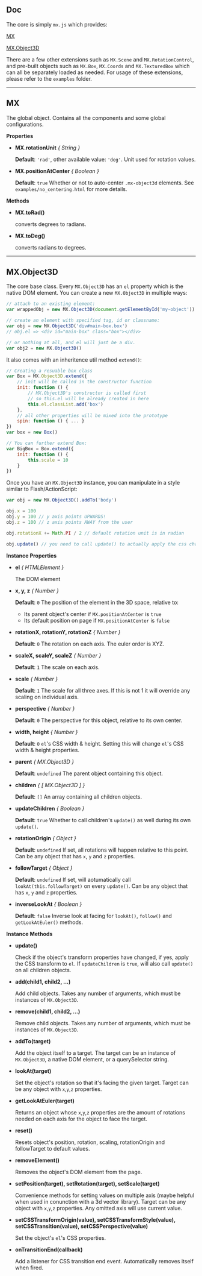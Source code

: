 ## Doc
The core is simply `mx.js` which provides:

[MX](#mx)

[MX.Object3D](#mxobject3d)

There are a few other extensions such as `MX.Scene` and `MX.RotationControl`, and pre-built objects such as `MX.Box`, `MX.Coords` and `MX.TexturedBox` which can all be separately loaded as needed. For usage of these extensions, please refer to the `examples` folder.

---

## MX

The global object. Contains all the components and some global configurations.

**Properties**

- **MX.rotationUnit**  _{ String }_

    **Default**: `'rad'`, other available value: `'deg'`.
    Unit used for rotation values.

- **MX.positionAtCenter** _{ Boolean }_

    **Default**: `true`
    Whether or not to auto-center `.mx-object3d` elements. See `examples/no_centering.html` for more details.

**Methods**

- **MX.toRad()**

    converts degrees to radians.

- **MX.toDeg()**

    converts radians to degrees.

---

## MX.Object3D

The core base class. Every `MX.Object3D` has an `el` property which is the native DOM element. You can create a new `MX.Object3D` in multiple ways:

```js
// attach to an existing element:
var wrappedObj = new MX.Object3D(document.getElementById('my-object'))

// create an element with specified tag, id or classname:
var obj = new MX.Object3D('div#main-box.box')
// obj.el => <div id="main-box" class="box"></div>

// or nothing at all, and el will just be a div.
var obj2 = new MX.Object3D()
```

It also comes with an inheritence util method `extend()`:

```js
// Creating a resuable box class
var Box = MX.Object3D.extend({
    // init will be called in the constructor function
    init: function () {
        // MX.Object3D's constructor is called first
        // so this.el will be already created in here
        this.el.classList.add('box')
    },
    // all other properties will be mixed into the prototype
    spin: function () { ... }
})
var box = new Box()

// You can further extend Box:
var BigBox = Box.extend({
    init: function () {
        this.scale = 10
    }
})
```

Once you have an `MX.Object3D` instance, you can manipulate in a style similar to Flash/ActionScript:

```js
var obj = new MX.Object3D().addTo('body')

obj.x = 100
obj.y = 100 // y axis points UPWARDS!
obj.z = 100 // z axis points AWAY from the user

obj.rotationX += Math.PI / 2 // default rotation unit is in radian

obj.update() // you need to call update() to actually apply the css change to DOM

```

**Instance Properties**

- **el** _{ HTMLElement }_

    The DOM element

- **x, y, z** _{ Number }_

    **Default**: `0`
    The position of the element in the 3D space, relative to:
    - Its parent object's center if `MX.positionAtCenter` is `true`
    - Its default position on page if `MX.positionAtCenter` is `false`

- **rotationX, rotationY, rotationZ** _{ Number }_

    **Default**: `0`
    The rotation on each axis. The euler order is XYZ.

- **scaleX, scaleY, scaleZ** _{ Number }_

    **Default**: `1`
    The scale on each axis.

- **scale** _{ Number }_

    **Default**: `1`
    The scale for all three axes. If this is not 1 it will override any scaling on individual axis.

- **perspective** _{ Number }_

    **Default**: `0`
    The perspective for this object, relative to its own center.

- **width, height** _{ Number }_

    **Default**: `0`
    `el`'s CSS width & height. Setting this will change `el`'s CSS width & height properties.

- **parent** _{ MX.Object3D }_

    **Default**: `undefined`
    The parent object containing this object.

- **children** _{ [ MX.Object3D ] }_

    **Default**: `[]`
    An array containing all children objects.

- **updateChildren** _{ Boolean }_

    **Default**: `true`
    Whether to call children's `update()` as well during its own `update()`.

- **rotationOrigin** _{ Object }_

    **Default**: `undefined`
    If set, all rotations will happen relative to this point. Can be any object that has `x`, `y` and `z` properties.

- **followTarget** _{ Object }_

    **Default**: `undefined`
    If set, will aotumatically call `lookAt(this.followTarget)` on every `update()`. Can be any object that has `x`, `y` and `z` properties.

- **inverseLookAt** _{ Boolean }_

    **Default**: `false`
    Inverse look at facing for `lookAt()`, `follow()` and `getLookAtEuler()` methods.

**Instance Methods**

- **update()**

    Check if the object's transform properties have changed, if yes, apply the CSS transform to `el`. If `updateChildren` is `true`, will also call `update()` on all children objects.

- **add(child1, child2, ...)**

    Add child objects. Takes any number of arguments, which must be instances of `MX.Object3D`.

- **remove(child1, child2, ...)**

    Remove child objects. Takes any number of arguments, which must be instances of `MX.Object3D`.

- **addTo(target)**

    Add the object itself to a target. The target can be an instance of `MX.Object3D`, a native DOM element, or a querySelector string.

- **lookAt(target)**

    Set the object's rotation so that it's facing the given target. Target can be any object with `x`,`y`,`z` properties.

- **getLookAtEuler(target)**

    Returns an object whose `x`,`y`,`z` properties are the amount of rotations needed on each axis for the object to face the target.

- **reset()**

    Resets object's position, rotation, scaling, rotationOrigin and followTarget to default values.

- **removeElement()**

    Removes the object's DOM element from the page.

- **setPosition(target), setRotation(target), setScale(target)**

    Convenience methods for setting values on multiple axis (maybe helpful when used in conunction with a 3d vector library). Target can be any object with `x`,`y`,`z` properties. Any omitted axis will use current value.

- **setCSSTransformOrigin(value), setCSSTransformStyle(value), setCSSTransition(value), setCSSPerspective(value)**

    Set the object's `el`'s CSS properties.

- **onTransitionEnd(callback)**

    Add a listener for CSS transition end event. Automatically removes itself when fired.